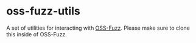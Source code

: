 # oss-fuzz-utils
A set of utilities for interacting with
[OSS-Fuzz](https://github.com/google/oss-fuzz). Please make sure to clone this
inside of OSS-Fuzz.
